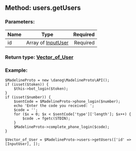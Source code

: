 ## Method: users.getUsers  

### Parameters:

| Name     |    Type       | Required |
|----------|:-------------:|---------:|
|id|Array of [InputUser](../types/InputUser.md) | Required|


### Return type: [Vector\_of\_User](../types/User.md)

### Example:


```
$MadelineProto = new \danog\MadelineProto\API();
if (isset($token)) {
    $this->bot_login($token);
}
if (isset($number)) {
    $sentCode = $MadelineProto->phone_login($number);
    echo 'Enter the code you received: ';
    $code = '';
    for ($x = 0; $x < $sentCode['type']['length']; $x++) {
        $code .= fgetc(STDIN);
    }
    $MadelineProto->complete_phone_login($code);
}

$Vector_of_User = $MadelineProto->users->getUsers(['id' => [InputUser], ]);
```